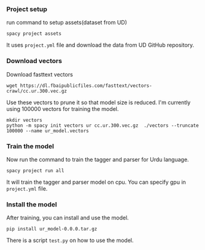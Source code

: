 ### Project setup
run command to setup assets(dataset from UD)
```shell
spacy project assets
```
It uses `project.yml` file and download the data from UD GitHub repository.

### Download vectors
Download fasttext vectors
```shell
wget https://dl.fbaipublicfiles.com/fasttext/vectors-crawl/cc.ur.300.vec.gz 
```

Use these vectors to prune it so that model size is reduced. I'm currently using 100000 vectors for training the model.
```shell
mkdir vectors
python -m spacy init vectors ur cc.ur.300.vec.gz  ./vectors --truncate 100000 --name ur_model.vectors
```

### Train the model
Now run the command to train the tagger and parser for Urdu language.
```shell
spacy project run all
```

It will train the tagger and parser model on cpu. You can specify gpu in `project.yml` file.

### Install the model
After training, you can install and use the model.

```shell
pip install ur_model-0.0.0.tar.gz 
```

There is a script `test.py` on how to use the model.